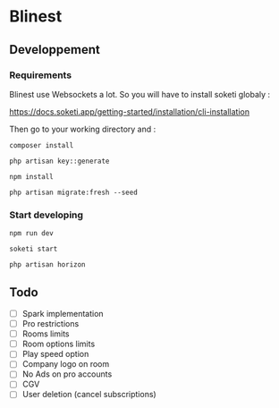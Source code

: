 # Blinest

## Developpement

### Requirements

Blinest use Websockets a lot. So you will have to install soketi globaly :

https://docs.soketi.app/getting-started/installation/cli-installation

Then go to your working directory and :

```console
composer install
```

```console
php artisan key::generate
```

```console
npm install
```

```console
php artisan migrate:fresh --seed
```

### Start developing
```console
npm run dev
```
```console
soketi start
```
```console
php artisan horizon
```

## Todo

- [ ] Spark implementation
- [ ] Pro restrictions
- [ ] Rooms limits
- [ ] Room options limits
- [ ] Play speed option
- [ ] Company logo on room
- [ ] No Ads on pro accounts
- [ ] CGV
- [ ] User deletion (cancel subscriptions)
